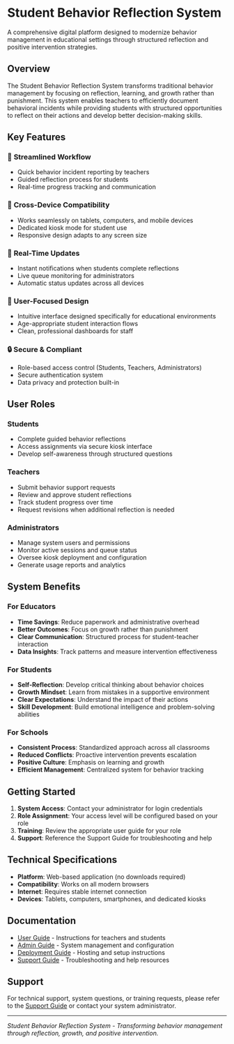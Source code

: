 # Student Behavior Reflection System

A comprehensive digital platform designed to modernize behavior management in educational settings through structured reflection and positive intervention strategies.

## Overview

The Student Behavior Reflection System transforms traditional behavior management by focusing on reflection, learning, and growth rather than punishment. This system enables teachers to efficiently document behavioral incidents while providing students with structured opportunities to reflect on their actions and develop better decision-making skills.

## Key Features

### 🎯 **Streamlined Workflow**
- Quick behavior incident reporting by teachers
- Guided reflection process for students
- Real-time progress tracking and communication

### 📱 **Cross-Device Compatibility** 
- Works seamlessly on tablets, computers, and mobile devices
- Dedicated kiosk mode for student use
- Responsive design adapts to any screen size

### 🔄 **Real-Time Updates**
- Instant notifications when students complete reflections
- Live queue monitoring for administrators
- Automatic status updates across all devices

### 🎨 **User-Focused Design**
- Intuitive interface designed specifically for educational environments
- Age-appropriate student interaction flows
- Clean, professional dashboards for staff

### 🔒 **Secure & Compliant**
- Role-based access control (Students, Teachers, Administrators)
- Secure authentication system
- Data privacy and protection built-in

## User Roles

### **Students**
- Complete guided behavior reflections
- Access assignments via secure kiosk interface
- Develop self-awareness through structured questions

### **Teachers** 
- Submit behavior support requests
- Review and approve student reflections
- Track student progress over time
- Request revisions when additional reflection is needed

### **Administrators**
- Manage system users and permissions
- Monitor active sessions and queue status
- Oversee kiosk deployment and configuration
- Generate usage reports and analytics

## System Benefits

### **For Educators**
- **Time Savings**: Reduce paperwork and administrative overhead
- **Better Outcomes**: Focus on growth rather than punishment
- **Clear Communication**: Structured process for student-teacher interaction
- **Data Insights**: Track patterns and measure intervention effectiveness

### **For Students**
- **Self-Reflection**: Develop critical thinking about behavior choices
- **Growth Mindset**: Learn from mistakes in a supportive environment
- **Clear Expectations**: Understand the impact of their actions
- **Skill Development**: Build emotional intelligence and problem-solving abilities

### **For Schools**
- **Consistent Process**: Standardized approach across all classrooms
- **Reduced Conflicts**: Proactive intervention prevents escalation
- **Positive Culture**: Emphasis on learning and growth
- **Efficient Management**: Centralized system for behavior tracking

## Getting Started

1. **System Access**: Contact your administrator for login credentials
2. **Role Assignment**: Your access level will be configured based on your role
3. **Training**: Review the appropriate user guide for your role
4. **Support**: Reference the Support Guide for troubleshooting and help

## Technical Specifications

- **Platform**: Web-based application (no downloads required)
- **Compatibility**: Works on all modern browsers
- **Internet**: Requires stable internet connection
- **Devices**: Tablets, computers, smartphones, and dedicated kiosks

## Documentation

- [User Guide](./USER_GUIDE.md) - Instructions for teachers and students
- [Admin Guide](./ADMIN_GUIDE.md) - System management and configuration  
- [Deployment Guide](./DEPLOYMENT.md) - Hosting and setup instructions
- [Support Guide](./SUPPORT.md) - Troubleshooting and help resources

## Support

For technical support, system questions, or training requests, please refer to the [Support Guide](./SUPPORT.md) or contact your system administrator.

---

*Student Behavior Reflection System - Transforming behavior management through reflection, growth, and positive intervention.*